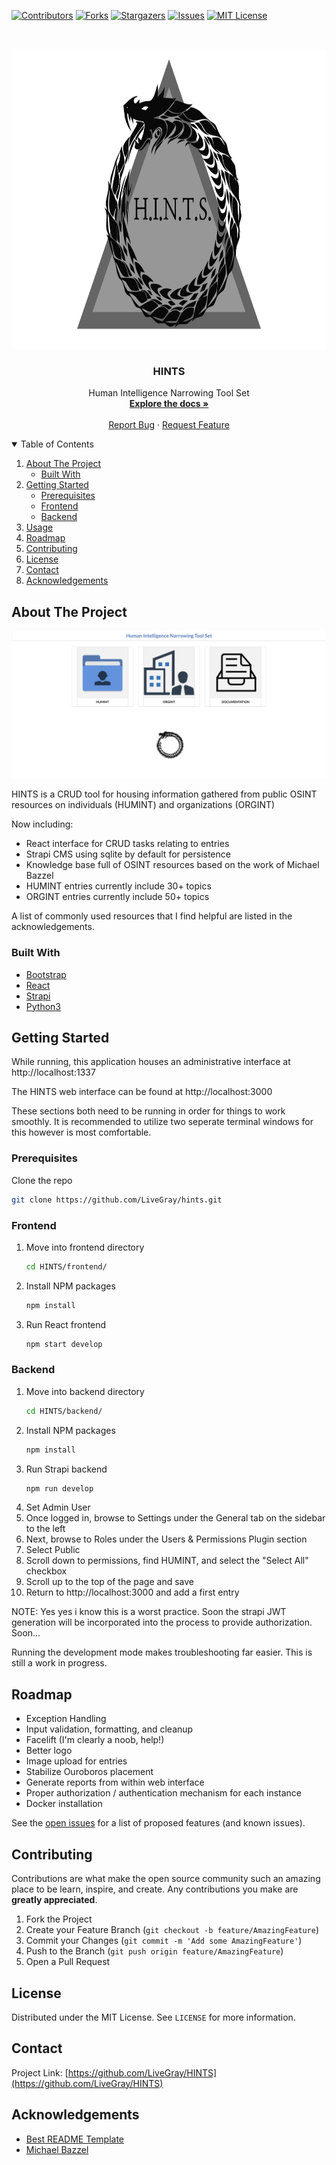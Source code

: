 <!-- PROJECT SHIELDS -->
<!--
*** I'm using markdown "reference style" links for readability.
*** Reference links are enclosed in brackets [ ] instead of parentheses ( ).
*** See the bottom of this document for the declaration of the reference variables
*** for contributors-url, forks-url, etc. This is an optional, concise syntax you may use.
*** https://www.markdownguide.org/basic-syntax/#reference-style-links
-->
[![Contributors][contributors-shield]][contributors-url]
[![Forks][forks-shield]][forks-url]
[![Stargazers][stars-shield]][stars-url]
[![Issues][issues-shield]][issues-url]
[![MIT License][license-shield]][license-url]



<!-- PROJECT LOGO -->
<br />
<p align="center">
  <a href="https://github.com/LiveGray/HINTS">
    <img src="images/hints.png" alt="hints" width="800" height="480">
  </a>

  <h3 align="center">HINTS</h3>

  <p align="center">
    Human Intelligence Narrowing Tool Set
    <br />
    <a href="https://github.com/LiveGray/HINTS"><strong>Explore the docs »</strong></a>
    <br />
    <br />
    <a href="https://github.com/LiveGray/HINTS/issues">Report Bug</a>
    ·
    <a href="https://github.com/LiveGray/HINTS/issues">Request Feature</a>
  </p>
</p>



<!-- TABLE OF CONTENTS -->
<details open="open">
  <summary>Table of Contents</summary>
  <ol>
    <li>
      <a href="#about-the-project">About The Project</a>
      <ul>
        <li><a href="#built-with">Built With</a></li>
      </ul>
    </li>
    <li>
      <a href="#getting-started">Getting Started</a>
      <ul>
        <li><a href="#prerequisites">Prerequisites</a></li>
        <li><a href="#frontend">Frontend</a></li>
        <li><a href="#backend">Backend</a></li>
      </ul>
    </li>
    <li><a href="#usage">Usage</a></li>
    <li><a href="#roadmap">Roadmap</a></li>
    <li><a href="#contributing">Contributing</a></li>
    <li><a href="#license">License</a></li>
    <li><a href="#contact">Contact</a></li>
    <li><a href="#acknowledgements">Acknowledgements</a></li>
  </ol>
</details>



<!-- ABOUT THE PROJECT -->
## About The Project

[![HINTS][product-screenshot]](https://github.com/LiveGray/HINTS)

HINTS is a CRUD tool for housing information gathered from public OSINT resources on individuals (HUMINT) and organizations (ORGINT)

Now including:
* React interface for CRUD tasks relating to entries
* Strapi CMS using sqlite by default for persistence
* Knowledge base full of OSINT resources based on the work of Michael Bazzel
* HUMINT entries currently include 30+ topics
* ORGINT entries currently include 50+ topics


A list of commonly used resources that I find helpful are listed in the acknowledgements.

### Built With

* [Bootstrap](https://getbootstrap.com)
* [React](https://reactjs.org/)
* [Strapi](https://strapi.io/)
* [Python3](https://www.python.org/)



<!-- GETTING STARTED -->
## Getting Started

While running, this application houses an administrative interface at http://localhost:1337

The HINTS web interface can be found at http://localhost:3000

These sections both need to be running in order for things to work smoothly. It is recommended to utilize two seperate terminal windows for this however is most comfortable. 

### Prerequisites

Clone the repo
   ```sh
   git clone https://github.com/LiveGray/hints.git
   ```

### Frontend

1. Move into frontend directory
   ```sh
   cd HINTS/frontend/
   ```
2. Install NPM packages
   ```sh
   npm install
   ```
3. Run React frontend
   ```sh
   npm start develop
   ```


### Backend

1. Move into backend directory
   ```sh
   cd HINTS/backend/
   ```
2. Install NPM packages
   ```sh
   npm install
   ```
3. Run Strapi backend
   ```sh
   npm run develop
   ```
4. Set Admin User
5. Once logged in, browse to Settings under the General tab on the sidebar to the left
6. Next, browse to Roles under the Users & Permissions Plugin section
7. Select Public
8. Scroll down to permissions, find HUMINT, and select the "Select All" checkbox
9. Scroll up to the top of the page and save
10. Return to http://localhost:3000 and add a first entry

NOTE: Yes yes i know this is a worst practice. 
Soon the strapi JWT generation will be incorporated into the process to provide authorization. Soon...

Running the development mode makes troubleshooting far easier. This is still a work in progress.


<!-- ROADMAP -->
## Roadmap

* Exception Handling
* Input validation, formatting, and cleanup
* Facelift (I'm clearly a noob, help!)
* Better logo
* Image upload for entries
* Stabilize Ouroboros placement
* Generate reports from within web interface
* Proper authorization / authentication mechanism for each instance
* Docker installation


See the [open issues](https://github.com/LiveGray/HINTS/issues) for a list of proposed features (and known issues).



<!-- CONTRIBUTING -->
## Contributing

Contributions are what make the open source community such an amazing place to be learn, inspire, and create. Any contributions you make are **greatly appreciated**.

1. Fork the Project
2. Create your Feature Branch (`git checkout -b feature/AmazingFeature`)
3. Commit your Changes (`git commit -m 'Add some AmazingFeature'`)
4. Push to the Branch (`git push origin feature/AmazingFeature`)
5. Open a Pull Request



<!-- LICENSE -->
## License

Distributed under the MIT License. See `LICENSE` for more information.



<!-- CONTACT -->
## Contact

Project Link: [https://github.com/LiveGray/HINTS](https://github.com/LiveGray/HINTS)



<!-- ACKNOWLEDGEMENTS -->
## Acknowledgements
* [Best README Template](https://github.com/othneildrew/Best-README-Template)
* [Michael Bazzel](https://inteltechniques.com/index.html)



<!-- MARKDOWN LINKS & IMAGES -->
<!-- https://www.markdownguide.org/basic-syntax/#reference-style-links -->
[contributors-shield]: https://img.shields.io/github/contributors/LiveGray/HINTS.svg?style=for-the-badge
[contributors-url]: https://github.com/LiveGray/HINTS/graphs/contributors
[forks-shield]: https://img.shields.io/github/forks/LiveGray/HINTS.svg?style=for-the-badge
[forks-url]: https://github.com/LiveGray/HINTS/network/members
[stars-shield]: https://img.shields.io/github/stars/LiveGray/HINTS.svg?style=for-the-badge
[stars-url]: https://github.com/LiveGray/HINTS/stargazers
[issues-shield]: https://img.shields.io/github/issues/LiveGray/HINTS.svg?style=for-the-badge
[issues-url]: https://github.com/LiveGray/HINTS/issues
[license-shield]: https://img.shields.io/github/license/LiveGray/HINTS.svg?style=for-the-badge
[license-url]: https://github.com/LiveGray/HINTS/blob/master/LICENSE.txt
[product-screenshot]: images/home.png
